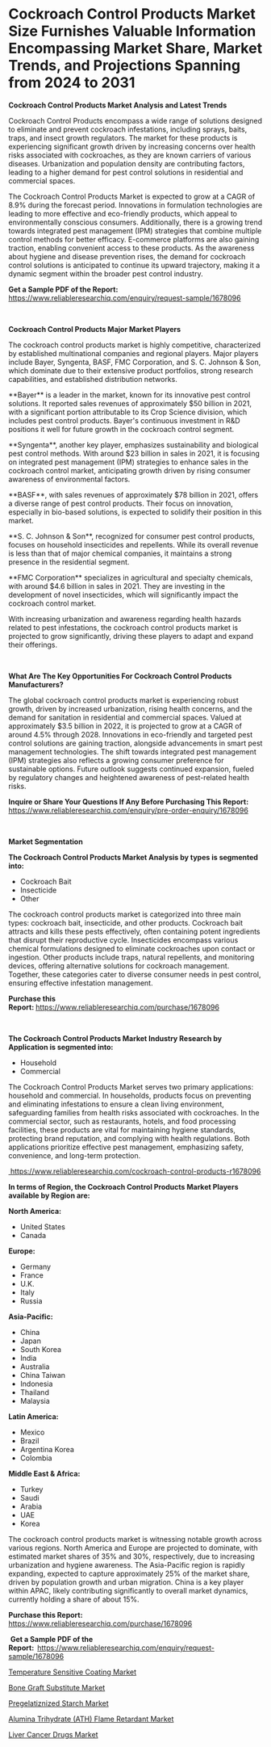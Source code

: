 <p><h1>Cockroach Control Products Market Size Furnishes Valuable Information Encompassing Market Share, Market Trends, and Projections Spanning from 2024 to 2031</h1></p><p><strong>Cockroach Control Products Market Analysis and Latest Trends</strong></p>
<p><p>Cockroach Control Products encompass a wide range of solutions designed to eliminate and prevent cockroach infestations, including sprays, baits, traps, and insect growth regulators. The market for these products is experiencing significant growth driven by increasing concerns over health risks associated with cockroaches, as they are known carriers of various diseases. Urbanization and population density are contributing factors, leading to a higher demand for pest control solutions in residential and commercial spaces.</p><p>The Cockroach Control Products Market is expected to grow at a CAGR of 8.9% during the forecast period. Innovations in formulation technologies are leading to more effective and eco-friendly products, which appeal to environmentally conscious consumers. Additionally, there is a growing trend towards integrated pest management (IPM) strategies that combine multiple control methods for better efficacy. E-commerce platforms are also gaining traction, enabling convenient access to these products. As the awareness about hygiene and disease prevention rises, the demand for cockroach control solutions is anticipated to continue its upward trajectory, making it a dynamic segment within the broader pest control industry.</p></p>
<p><strong>Get a Sample PDF of the Report:&nbsp;</strong> <a href="https://www.reliableresearchiq.com/enquiry/request-sample/1678096?utm_campaign=1499&utm_medium=2&utm_source=Github&utm_content=ia&utm_term=14102024&utm_id=cockroach-control-products">https://www.reliableresearchiq.com/enquiry/request-sample/1678096</a></p>
<p>&nbsp;</p>
<p><strong>Cockroach Control Products Major Market Players</strong></p>
<p><p>The cockroach control products market is highly competitive, characterized by established multinational companies and regional players. Major players include Bayer, Syngenta, BASF, FMC Corporation, and S. C. Johnson & Son, which dominate due to their extensive product portfolios, strong research capabilities, and established distribution networks.</p><p>**Bayer** is a leader in the market, known for its innovative pest control solutions. It reported sales revenues of approximately $50 billion in 2021, with a significant portion attributable to its Crop Science division, which includes pest control products. Bayer's continuous investment in R&D positions it well for future growth in the cockroach control segment.</p><p>**Syngenta**, another key player, emphasizes sustainability and biological pest control methods. With around $23 billion in sales in 2021, it is focusing on integrated pest management (IPM) strategies to enhance sales in the cockroach control market, anticipating growth driven by rising consumer awareness of environmental factors.</p><p>**BASF**, with sales revenues of approximately $78 billion in 2021, offers a diverse range of pest control products. Their focus on innovation, especially in bio-based solutions, is expected to solidify their position in this market. </p><p>**S. C. Johnson & Son**, recognized for consumer pest control products, focuses on household insecticides and repellents. While its overall revenue is less than that of major chemical companies, it maintains a strong presence in the residential segment.</p><p>**FMC Corporation** specializes in agricultural and specialty chemicals, with around $4.6 billion in sales in 2021. They are investing in the development of novel insecticides, which will significantly impact the cockroach control market.</p><p>With increasing urbanization and awareness regarding health hazards related to pest infestations, the cockroach control products market is projected to grow significantly, driving these players to adapt and expand their offerings.</p></p>
<p>&nbsp;</p>
<p><strong>What Are The Key Opportunities For Cockroach Control Products Manufacturers?</strong></p>
<p><p>The global cockroach control products market is experiencing robust growth, driven by increased urbanization, rising health concerns, and the demand for sanitation in residential and commercial spaces. Valued at approximately $3.5 billion in 2022, it is projected to grow at a CAGR of around 4.5% through 2028. Innovations in eco-friendly and targeted pest control solutions are gaining traction, alongside advancements in smart pest management technologies. The shift towards integrated pest management (IPM) strategies also reflects a growing consumer preference for sustainable options. Future outlook suggests continued expansion, fueled by regulatory changes and heightened awareness of pest-related health risks.</p></p>
<p><strong>Inquire or Share Your Questions If Any Before Purchasing This Report:</strong> <a href="https://www.reliableresearchiq.com/enquiry/pre-order-enquiry/1678096?utm_campaign=1499&utm_medium=2&utm_source=Github&utm_content=ia&utm_term=14102024&utm_id=cockroach-control-products">https://www.reliableresearchiq.com/enquiry/pre-order-enquiry/1678096</a></p>
<p>&nbsp;</p>
<p><strong>Market Segmentation</strong></p>
<p><strong>The Cockroach Control Products Market Analysis by types is segmented into:</strong></p>
<p><ul><li>Cockroach Bait</li><li>Insecticide</li><li>Other</li></ul></p>
<p><p>The cockroach control products market is categorized into three main types: cockroach bait, insecticide, and other products. Cockroach bait attracts and kills these pests effectively, often containing potent ingredients that disrupt their reproductive cycle. Insecticides encompass various chemical formulations designed to eliminate cockroaches upon contact or ingestion. Other products include traps, natural repellents, and monitoring devices, offering alternative solutions for cockroach management. Together, these categories cater to diverse consumer needs in pest control, ensuring effective infestation management.</p></p>
<p><strong>Purchase this Report:&nbsp;</strong><a href="https://www.reliableresearchiq.com/purchase/1678096?utm_campaign=1499&utm_medium=2&utm_source=Github&utm_content=ia&utm_term=14102024&utm_id=cockroach-control-products">https://www.reliableresearchiq.com/purchase/1678096</a></p>
<p>&nbsp;</p>
<p><strong>The Cockroach Control Products Market Industry Research by Application is segmented into:</strong></p>
<p><ul><li>Household</li><li>Commercial</li></ul></p>
<p><p>The Cockroach Control Products Market serves two primary applications: household and commercial. In households, products focus on preventing and eliminating infestations to ensure a clean living environment, safeguarding families from health risks associated with cockroaches. In the commercial sector, such as restaurants, hotels, and food processing facilities, these products are vital for maintaining hygiene standards, protecting brand reputation, and complying with health regulations. Both applications prioritize effective pest management, emphasizing safety, convenience, and long-term protection.</p></p>
<p><a href="https://www.reliableresearchiq.com/cockroach-control-products-r1678096?utm_campaign=1499&utm_medium=2&utm_source=Github&utm_content=ia&utm_term=14102024&utm_id=cockroach-control-products">&nbsp;https://www.reliableresearchiq.com/cockroach-control-products-r1678096</a></p>
<p><strong>In terms of Region, the Cockroach Control Products Market Players available by Region are:</strong></p>
<p>
    <p> <strong> North America: </strong>
        <ul>
            <li>United States</li>
            <li>Canada</li>
        </ul>
        </p> 
    <p> <strong> Europe: </strong>
        <ul>
            <li>Germany</li>
            <li>France</li>
            <li>U.K.</li>
            <li>Italy</li>
            <li>Russia</li>
        </ul>
        </p> 
    <p> <strong> Asia-Pacific: </strong>
        <ul>
            <li>China</li>
            <li>Japan</li>
            <li>South Korea</li>
            <li>India</li>
            <li>Australia</li>
            <li>China Taiwan</li>
            <li>Indonesia</li>
            <li>Thailand</li>
            <li>Malaysia</li>
        </ul>
        </p> 
    <p> <strong> Latin America: </strong>
        <ul>
            <li>Mexico</li>
            <li>Brazil</li>
            <li>Argentina Korea</li>
            <li>Colombia</li>
        </ul>
        </p> 
    <p> <strong> Middle East & Africa: </strong>
        <ul>
            <li>Turkey</li>
            <li>Saudi</li>
            <li>Arabia</li>
            <li>UAE</li>
            <li>Korea</li>
        </ul>
    </p>
    </p>
<p><p>The cockroach control products market is witnessing notable growth across various regions. North America and Europe are projected to dominate, with estimated market shares of 35% and 30%, respectively, due to increasing urbanization and hygiene awareness. The Asia-Pacific region is rapidly expanding, expected to capture approximately 25% of the market share, driven by population growth and urban migration. China is a key player within APAC, likely contributing significantly to overall market dynamics, currently holding a share of about 15%.</p></p>
<p><strong>Purchase this Report: </strong><a href="https://www.reliableresearchiq.com/purchase/1678096?utm_campaign=1499&utm_medium=2&utm_source=Github&utm_content=ia&utm_term=14102024&utm_id=cockroach-control-products">https://www.reliableresearchiq.com/purchase/1678096</a></p>
<p>&nbsp;<strong>Get a Sample PDF of the Report:&nbsp;&nbsp;</strong><a href="https://www.reliableresearchiq.com/enquiry/request-sample/1678096?utm_campaign=1499&utm_medium=2&utm_source=Github&utm_content=ia&utm_term=14102024&utm_id=cockroach-control-products">https://www.reliableresearchiq.com/enquiry/request-sample/1678096</a></p>
<p><strong></strong></p>
<p><p><a href="https://www.linkedin.com/pulse/pioneering-growth-analyzing-global-temperature-sensitive-coating-bwlze?trk=public_post_embed_feed-article-content&utm_campaign=1499&utm_medium=2&utm_source=Github&utm_content=ia&utm_term=14102024&utm_id=cockroach-control-products">Temperature Sensitive Coating Market</a></p><p><a href="https://www.linkedin.com/pulse/analyzing-bone-graft-substitute-market-dynamics-growth-jghye?trk=public_post_embed_feed-article-content&utm_campaign=1499&utm_medium=2&utm_source=Github&utm_content=ia&utm_term=14102024&utm_id=cockroach-control-products">Bone Graft Substitute Market</a></p><p><a href="https://www.linkedin.com/pulse/pregelatiznized-starch-market-industry-landscape-growth-trajectories-bnwzc?utm_campaign=1499&utm_medium=2&utm_source=Github&utm_content=ia&utm_term=14102024&utm_id=cockroach-control-products">Pregelatiznized Starch Market</a></p><p><a href="https://www.linkedin.com/pulse/alumina-trihydrate-ath-flame-retardant-market-segmentation-in-depth-o3mie?trk=public_post_embed_feed-article-content&utm_campaign=1499&utm_medium=2&utm_source=Github&utm_content=ia&utm_term=14102024&utm_id=cockroach-control-products">Alumina Trihydrate (ATH) Flame Retardant Market</a></p><p><a href="https://github.com/bmorecock/Market-Research-Report-List-5/blob/main/liver-cancer-drugs-market.md?utm_campaign=1499&utm_medium=2&utm_source=Github&utm_content=ia&utm_term=14102024&utm_id=cockroach-control-products">Liver Cancer Drugs Market</a></p></p>